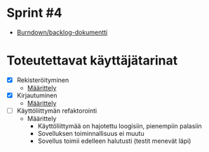 # Sprint #4

- [Burndown/backlog-dokumentti](https://docs.google.com/spreadsheets/d/1It0S9JBr9PaDp1vb-jqA8sE1KtGLlna29WKf9xSN560/edit#gid=0)  
# Toteutettavat käyttäjätarinat

- [x] Rekisteröityminen
  - [Määrittely](https://github.com/Ajhaa/ohtu-EIKU/blob/master/application/linkkivinkit/src/test/resources/linkkivinkki/registration.feature)
- [x] Kirjautuminen
  - [Määrittely](https://github.com/Ajhaa/ohtu-EIKU/blob/master/application/linkkivinkit/src/test/resources/linkkivinkki/login.feature)
- [ ] Käyttöliittymän refaktorointi
  - Määrittely
    - Käyttöliittymää on hajotettu loogisiin, pienempiin palasiin
    - Sovelluksen toiminnallisuus ei muutu
    - Sovellus toimii edelleen halutusti (testit menevät läpi)
